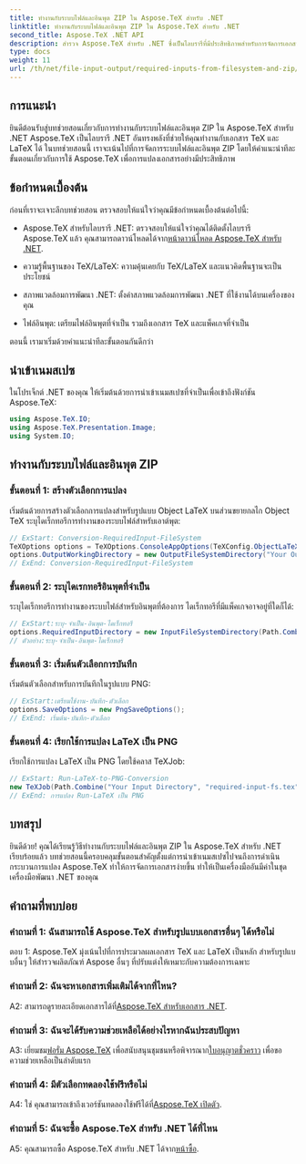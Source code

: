 ```yaml
---
title: ทำงานกับระบบไฟล์และอินพุต ZIP ใน Aspose.TeX สำหรับ .NET
linktitle: ทำงานกับระบบไฟล์และอินพุต ZIP ใน Aspose.TeX สำหรับ .NET
second_title: Aspose.TeX .NET API
description: สำรวจ Aspose.TeX สำหรับ .NET ซึ่งเป็นไลบรารีที่มีประสิทธิภาพสำหรับการจัดการเอกสาร TeX และ LaTeX แปลงไฟล์อย่างมีประสิทธิภาพด้วยระบบไฟล์และอินพุต ZIP
type: docs
weight: 11
url: /th/net/file-input-output/required-inputs-from-filesystem-and-zip/
---
```

## การแนะนำ

ยินดีต้อนรับสู่บทช่วยสอนเกี่ยวกับการทำงานกับระบบไฟล์และอินพุต ZIP ใน Aspose.TeX สำหรับ .NET Aspose.TeX เป็นไลบรารี .NET อันทรงพลังที่ช่วยให้คุณทำงานกับเอกสาร TeX และ LaTeX ได้ ในบทช่วยสอนนี้ เราจะเน้นไปที่การจัดการระบบไฟล์และอินพุต ZIP โดยให้คำแนะนำทีละขั้นตอนเกี่ยวกับการใช้ Aspose.TeX เพื่อการแปลงเอกสารอย่างมีประสิทธิภาพ

## ข้อกำหนดเบื้องต้น

ก่อนที่เราจะเจาะลึกบทช่วยสอน ตรวจสอบให้แน่ใจว่าคุณมีข้อกำหนดเบื้องต้นต่อไปนี้:

-  Aspose.TeX สำหรับไลบรารี .NET: ตรวจสอบให้แน่ใจว่าคุณได้ติดตั้งไลบรารี Aspose.TeX แล้ว คุณสามารถดาวน์โหลดได้จาก[หน้าดาวน์โหลด Aspose.TeX สำหรับ .NET](https://releases.aspose.com/tex/net/).

- ความรู้พื้นฐานของ TeX/LaTeX: ความคุ้นเคยกับ TeX/LaTeX และแนวคิดพื้นฐานจะเป็นประโยชน์

- สภาพแวดล้อมการพัฒนา .NET: ตั้งค่าสภาพแวดล้อมการพัฒนา .NET ที่ใช้งานได้บนเครื่องของคุณ

- ไฟล์อินพุต: เตรียมไฟล์อินพุตที่จำเป็น รวมถึงเอกสาร TeX และแพ็คเกจที่จำเป็น

ตอนนี้ เรามาเริ่มด้วยคำแนะนำทีละขั้นตอนกันดีกว่า

## นำเข้าเนมสเปซ

ในโปรเจ็กต์ .NET ของคุณ ให้เริ่มต้นด้วยการนำเข้าเนมสเปซที่จำเป็นเพื่อเข้าถึงฟังก์ชัน Aspose.TeX:

```csharp
using Aspose.TeX.IO;
using Aspose.TeX.Presentation.Image;
using System.IO;
```

## ทำงานกับระบบไฟล์และอินพุต ZIP

### ขั้นตอนที่ 1: สร้างตัวเลือกการแปลง

เริ่มต้นด้วยการสร้างตัวเลือกการแปลงสำหรับรูปแบบ Object LaTeX บนส่วนขยายกลไก Object TeX ระบุไดเร็กทอรีการทำงานของระบบไฟล์สำหรับเอาต์พุต:

```csharp
// ExStart: Conversion-RequiredInput-FileSystem
TeXOptions options = TeXOptions.ConsoleAppOptions(TeXConfig.ObjectLaTeX);
options.OutputWorkingDirectory = new OutputFileSystemDirectory("Your Output Directory");
// ExEnd: Conversion-RequiredInput-FileSystem
```

### ขั้นตอนที่ 2: ระบุไดเรกทอรีอินพุตที่จำเป็น

ระบุไดเร็กทอรีการทำงานของระบบไฟล์สำหรับอินพุตที่ต้องการ ไดเร็กทอรีที่มีแพ็คเกจอาจอยู่ที่ใดก็ได้:

```csharp
// ExStart:ระบุ-จำเป็น-อินพุต-ไดเร็กทอรี
options.RequiredInputDirectory = new InputFileSystemDirectory(Path.Combine("Your Input Directory", "packages"));
// ตัวอย่าง:ระบุ-จำเป็น-อินพุต-ไดเร็กทอรี
```

### ขั้นตอนที่ 3: เริ่มต้นตัวเลือกการบันทึก

เริ่มต้นตัวเลือกสำหรับการบันทึกในรูปแบบ PNG:

```csharp
// ExStart:เตรียมใช้งาน-บันทึก-ตัวเลือก
options.SaveOptions = new PngSaveOptions();
// ExEnd: เริ่มต้น-บันทึก-ตัวเลือก
```

### ขั้นตอนที่ 4: เรียกใช้การแปลง LaTeX เป็น PNG

เรียกใช้การแปลง LaTeX เป็น PNG โดยใช้คลาส TeXJob:

```csharp
// ExStart: Run-LaTeX-to-PNG-Conversion
new TeXJob(Path.Combine("Your Input Directory", "required-input-fs.tex"), new ImageDevice(), options).Run();
// ExEnd: การแปลง Run-LaTeX เป็น PNG
```

## บทสรุป

ยินดีด้วย! คุณได้เรียนรู้วิธีทำงานกับระบบไฟล์และอินพุต ZIP ใน Aspose.TeX สำหรับ .NET เรียบร้อยแล้ว บทช่วยสอนนี้ครอบคลุมขั้นตอนสำคัญตั้งแต่การนำเข้าเนมสเปซไปจนถึงการดำเนินกระบวนการแปลง Aspose.TeX ทำให้การจัดการเอกสารง่ายขึ้น ทำให้เป็นเครื่องมืออันมีค่าในชุดเครื่องมือพัฒนา .NET ของคุณ

## คำถามที่พบบ่อย

### คำถามที่ 1: ฉันสามารถใช้ Aspose.TeX สำหรับรูปแบบเอกสารอื่นๆ ได้หรือไม่

ตอบ 1: Aspose.TeX มุ่งเน้นไปที่การประมวลผลเอกสาร TeX และ LaTeX เป็นหลัก สำหรับรูปแบบอื่นๆ ให้สำรวจผลิตภัณฑ์ Aspose อื่นๆ ที่ปรับแต่งให้เหมาะกับความต้องการเฉพาะ

### คำถามที่ 2: ฉันจะหาเอกสารเพิ่มเติมได้จากที่ไหน?

 A2: สามารถดูรายละเอียดเอกสารได้ที่[Aspose.TeX สำหรับเอกสาร .NET](https://reference.aspose.com/tex/net/).

### คำถามที่ 3: ฉันจะได้รับความช่วยเหลือได้อย่างไรหากฉันประสบปัญหา

 A3: เยี่ยมชม[ฟอรั่ม Aspose.TeX](https://forum.aspose.com/c/tex/47) เพื่อสนับสนุนชุมชนหรือพิจารณาก[ใบอนุญาตชั่วคราว](https://purchase.aspose.com/temporary-license/) เพื่อขอความช่วยเหลือเป็นลำดับแรก

### คำถามที่ 4: มีตัวเลือกทดลองใช้ฟรีหรือไม่

 A4: ใช่ คุณสามารถเข้าถึงเวอร์ชันทดลองใช้ฟรีได้ที่[Aspose.TeX เปิดตัว](https://releases.aspose.com/).

### คำถามที่ 5: ฉันจะซื้อ Aspose.TeX สำหรับ .NET ได้ที่ไหน

A5: คุณสามารถซื้อ Aspose.TeX สำหรับ .NET ได้จาก[หน้าซื้อ](https://purchase.aspose.com/buy).